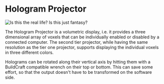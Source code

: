 # Hologram Projector

![Is this the real life? Is this just fantasy?](oredict:oc:assembler)

The Hologram Projector is a volumetric display, i.e. it provides a three dimensional array of voxels that can be individually enabled or disabled by a connected computer. The second tier projector, while having the same resolution as the tier one projector, supports displaying the individual voxels in three different colors.

Holograms can be rotated along their vertical axis by hitting them with a BuildCraft compatible wrench on their top or bottom. This can save some effort, so that the output doesn't have to be transformed on the software side.
